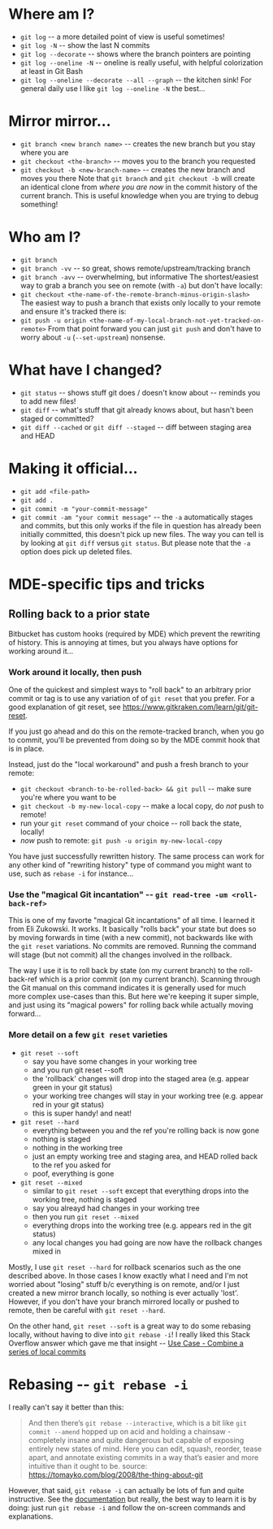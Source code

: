 # Where am I?
- `git log` -- a more detailed point of view is useful sometimes!
- `git log -N` -- show the last N commits
- `git log --decorate` -- shows where the branch pointers are pointing
- `git log --oneline -N` -- oneline is really useful, with helpful colorization at least in Git Bash
- `git log --oneline --decorate --all --graph` -- the kitchen sink!
For general daily use I like `git log --oneline -N` the best...

# Mirror mirror...
- `git branch <new branch name>` -- creates the new branch but you stay where you are
- `git checkout <the-branch>` -- moves you to the branch you requested
- `git checkout -b <new-branch-name>` -- creates the new branch and moves you there
Note that `git branch` and `git checkout -b` will create an identical clone from _where you are now_ in the commit history of the current branch. This is useful knowledge when you are trying to debug something!

# Who am I?
- `git branch`
- `git branch -vv` -- so great, shows remote/upstream/tracking branch
- `git branch -avv` -- overwhelming, but informative
The shortest/easiest way to grab a branch you see on remote (with `-a`) but don't have locally:
- `git checkout <the-name-of-the-remote-branch-minus-origin-slash>`
The easiest way to push a branch that exists only locally to your remote and ensure it's tracked there is:
- `git push -u origin <the-name-of-my-local-branch-not-yet-tracked-on-remote>`
From that point forward you can just `git push` and don't have to worry about `-u` (`--set-upstream`) nonsense.

# What have I changed?
- `git status` -- shows stuff git does / doesn't know about -- reminds you to add new files!
- `git diff` -- what's stuff that git already knows about, but hasn't been staged or committed?
- `git diff --cached` or `git diff --staged` -- diff between staging area and HEAD

# Making it official...
- `git add <file-path>`
- `git add .`
- `git commit -m "your-commit-message"`
- `git commit -am "your commit message"` -- the `-a` automatically stages and commits, but this only works if the file in question has already been initially committed, this doesn't pick up new files. The way you can tell is by looking at `git diff` versus `git status`. But please note that the `-a` option does pick up deleted files.

# MDE-specific tips and tricks

## Rolling back to a prior state
Bitbucket has custom hooks (required by MDE) which prevent the rewriting of history. This is annoying at times, but you always have options for working around it...

### Work around it locally, then push
One of the quickest and simplest ways to "roll back" to an arbitrary prior commit or tag is to use any variation of of `git reset` that you prefer. For a good explanation of git reset, see https://www.gitkraken.com/learn/git/git-reset.

If you just go ahead and do this on the remote-tracked branch, when you go to commit, you'll be prevented from doing so by the MDE commit hook that is in place.

Instead, just do the "local workaround" and push a fresh branch to your remote:
- `git checkout <branch-to-be-rolled-back> && git pull` -- make sure you're where you want to be
- `git checkout -b my-new-local-copy` -- make a local copy, do _not_ push to remote!
- run your `git reset` command of your choice -- roll back the state, locally!
- _now_ push to remote: `git push -u origin my-new-local-copy`

You have just successfully rewritten history. The same process can work for any other kind of "rewriting history" type of command you might want to use, such as `rebase -i` for instance...

### Use the "magical Git incantation" -- `git read-tree -um <roll-back-ref>`
This is one of my favorte "magical Git incantations" of all time. I learned it from Eli Zukowski. It works. It basically "rolls back" your state but does so by moving forwards in time (with a new commit), not backwards like with the `git reset` variations. No commits are removed. Running the command will stage (but not commit) all the changes involved in the rollback.

The way I use it is to roll back by state (on my current branch) to the roll-back-ref which is a prior commit (on my current branch). Scanning through the Git manual on this command indicates it is generally used for much more complex use-cases than this. But here we're keeping it super simple, and just using its "magical powers" for rolling back while actually moving forward...

### More detail on a few `git reset` varieties
- `git reset --soft`
    - say you have some changes in your working tree
    - and you run git reset --soft
    - the 'rollback' changes will drop into the staged area (e.g. appear green in your git status)
    - your working tree changes will stay in your working tree (e.g. appear red in your git status)
    - this is super handy! and neat!
- `git reset --hard`
    - everything between you and the ref you're rolling back is now gone
    - nothing is staged
    - nothing in the working tree
    - just an empty working tree and staging area, and HEAD rolled back to the ref you asked for
    - poof, everything is gone
- `git reset --mixed`
    - similar to `git reset --soft` except that everything drops into the working tree, nothing is staged
    - say you alreayd had changes in your working tree
    - then you run `git reset --mixed`
    - everything drops into the working tree (e.g. appears red in the git status)
    - any local changes you had going are now have the rollback changes mixed in

Mostly, I use `git reset --hard` for rollback scenarios such as the one described above. In those cases I know exactly what I need and I'm not worried about "losing" stuff b/c everything is on remote, and/or I just created a new mirror branch locally, so nothing is ever actually 'lost'. However, if you don't have your branch mirrored locally or pushed to remote, then be careful with `git reset --hard`.

On the other hand, `git reset --soft` is a great way to do some rebasing locally, without having to dive into `git rebase -i`! I really liked this Stack Overflow answer which gave me that insight -- [Use Case - Combine a series of local commits](https://stackoverflow.com/a/26172014)

# Rebasing -- `git rebase -i`
I really can't say it better than this:
> And then there’s `git rebase --interactive`, which is a bit like `git commit --amend` hopped up on acid and holding a chainsaw - completely insane and quite dangerous but capable of exposing entirely new states of mind. Here you can edit, squash, reorder, tease apart, and annotate existing commits in a way that’s easier and more intuitive than it ought to be.
> source: https://tomayko.com/blog/2008/the-thing-about-git

However, that said, `git rebase -i` can actually be lots of fun and quite instructive. See the [documentation](https://git-scm.com/docs/git-rebase) but really, the best way to learn it is by doing: just run `git rebase -i` and follow the on-screen commands and explanations.